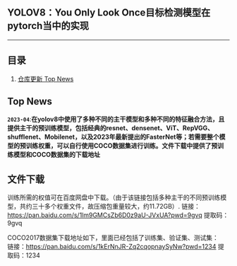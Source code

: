 ## YOLOV8：You Only Look Once目标检测模型在pytorch当中的实现
---

## 目录
1. [仓库更新 Top News](#仓库更新)

## Top News
**`2023-04`**:**在yolov8中使用了多种不同的主干模型和多种不同的特征融合方法，且提供主干的预训练模型，包括经典的resnet、densenet、ViT、RepVGG、shufflenet、Mobilenet，以及2023年最新提出的FasterNet等；若需要整个模型的预训练权重，可以自行使用COCO数据集进行训练。文件下载中提供了预训练模型和COCO数据集的下载地址**  

## 文件下载
训练所需的权值可在百度网盘中下载。（由于该链接包括多种主干的不同预训练模型，共约三十多个权重文件，故压缩包重量较大，约11.72GB）.
链接：https://pan.baidu.com/s/1lm9GMCsZb6D0z9aU-JVxUA?pwd=9gvq 
提取码：9gvq 


COCO2017数据集下载地址如下，里面已经包括了训练集、验证集、测试集：   
链接：https://pan.baidu.com/s/1kErNnJR-Zq2cqopnaySyNw?pwd=1234 
提取码：1234 

